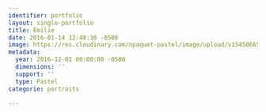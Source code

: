 ```yaml
---
identifier: portfolio
layout: single-portfolio
title: Émilie
date: 2016-01-14 12:48:30 -0500
image: https://res.cloudinary.com/npaquet-pastel/image/upload/v1545066598/%C3%89milie-40-X-50-cm-2015.jpg
metadata:
  year: 2016-12-01 00:00:00 -0500
  dimensions: ''
  support: ''
  type: Pastel
categorie: portraits

---
```

